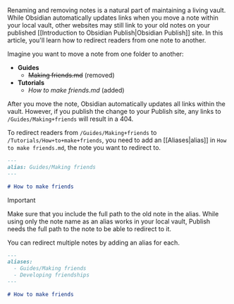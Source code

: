 Renaming and removing notes is a natural part of maintaining a living vault. While Obsidian automatically updates links when you move a note within your local vault, other websites may still link to your old notes on your published [[Introduction to Obsidian Publish|Obsidian Publish]] site. In this article, you'll learn how to redirect readers from one note to another.

Imagine you want to move a note from one folder to another:

- **Guides**
  - ~~Making friends.md~~ (removed)
- **Tutorials**
  - *How to make friends.md* (added)

After you move the note, Obsidian automatically updates all links within the vault. However, if you publish the change to your Publish site, any links to `/Guides/Making+friends` will result in a 404.

To redirect readers from `/Guides/Making+friends` to `/Tutorials/How+to+make+friends`, you need to add an [[Aliases|alias]] in `How to make friends.md`, the note you want to redirect to.

```md
---
alias: Guides/Making friends
---

# How to make friends
```

> [!important]
> Make sure that you include the full path to the old note in the alias. While using only the note name as an alias works in your local vault, Publish needs the full path to the note to be able to redirect to it.

You can redirect multiple notes by adding an alias for each.

```md
---
aliases: 
  - Guides/Making friends
  - Developing friendships
---

# How to make friends
```